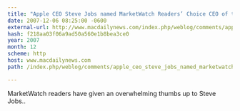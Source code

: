 ```yaml
---
title: "Apple CEO Steve Jobs named MarketWatch Readers’ Choice CEO of the Year 2007"
date: 2007-12-06 08:25:00 -0600
external-url: http://www.macdailynews.com/index.php/weblog/comments/apple_ceo_steve_jobs_named_marketwatch_readers_choice_ceo_of_the_year_2007/
hash: f218aa03f06a9ad50a560e1b8bea3ce0
year: 2007
month: 12
scheme: http
host: www.macdailynews.com
path: /index.php/weblog/comments/apple_ceo_steve_jobs_named_marketwatch_readers_choice_ceo_of_the_year_2007/

---
```


MarketWatch readers have given an overwhelming thumbs up to Steve Jobs..
